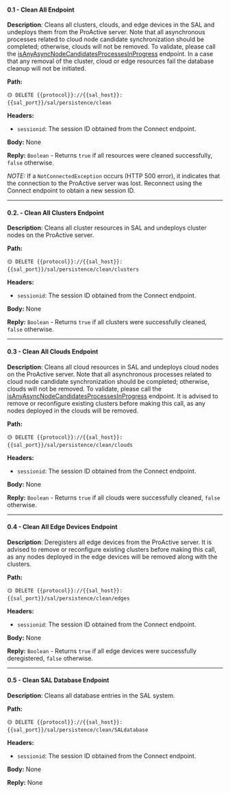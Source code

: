 #### 0.1 - Clean All Endpoint
**Description**: Cleans all clusters, clouds, and edge devices in the SAL and undeploys them from the ProActive server.
Note that all asynchronous processes related to cloud node candidate synchronization should be completed; otherwise, clouds will not be removed. To validate, please call the [isAnyAsyncNodeCandidatesProcessesInProgress](https://github.com/ow2-proactive/scheduling-abstraction-layer/blob/master/endpoints/2-cloud-endpoints.md#23--isanyasyncnodecandidatesprocessesinprogress-endpoint) endpoint.
In a case that any removal of the cluster, cloud or edge resources fail the database cleanup will not be initiated.

**Path:**

```url
🟡 DELETE {{protocol}}://{{sal_host}}:{{sal_port}}/sal/persistence/clean
```

**Headers:**
* `sessionid`: The session ID obtained from the Connect endpoint.

**Body:** None

**Reply:** `Boolean` - Returns `true` if all resources were cleaned successfully, `false` otherwise.

_NOTE:_ If a `NotConnectedException` occurs (HTTP 500 error), it indicates that the connection to the ProActive server was lost. Reconnect using the Connect endpoint to obtain a new session ID.

---

#### 0.2. - Clean All Clusters Endpoint
**Description**: Cleans all cluster resources in SAL and undeploys cluster nodes on the ProActive server.

**Path:**

```url
🟡 DELETE {{protocol}}://{{sal_host}}:{{sal_port}}/sal/persistence/clean/clusters
```

**Headers:**
* `sessionid`: The session ID obtained from the Connect endpoint.

**Body:** None

**Reply:** `Boolean` - Returns `true` if all clusters were successfully cleaned, `false` otherwise.

---

#### 0.3 - Clean All Clouds Endpoint
**Description**: Cleans all cloud resources in SAL and undeploys cloud nodes on the ProActive server.
Note that all asynchronous processes related to cloud node candidate synchronization should be completed; otherwise, clouds will not be removed. To validate, please call the [isAnyAsyncNodeCandidatesProcessesInProgress](https://github.com/ow2-proactive/scheduling-abstraction-layer/blob/master/endpoints/2-cloud-endpoints.md#23--isanyasyncnodecandidatesprocessesinprogress-endpoint) endpoint.
It is advised to remove or reconfigure existing clusters before making this call, as any nodes deployed in the clouds will be removed.


**Path:**

```url
🟡 DELETE {{protocol}}://{{sal_host}}:{{sal_port}}/sal/persistence/clean/clouds
```

**Headers:**
* `sessionid`: The session ID obtained from the Connect endpoint.

**Body:** None

**Reply:** `Boolean` - Returns `true` if all clouds were successfully cleaned, `false` otherwise.

---

#### 0.4 - Clean All Edge Devices Endpoint
**Description**: Deregisters all edge devices from the ProActive server. It is advised to remove or reconfigure existing clusters before making this call, as any nodes deployed in the edge devices will be removed along with the clusters.


**Path:**

```url
🟡 DELETE {{protocol}}://{{sal_host}}:{{sal_port}}/sal/persistence/clean/edges
```

**Headers:**
* `sessionid`: The session ID obtained from the Connect endpoint.

**Body:** None

**Reply:** `Boolean` - Returns `true` if all edge devices were successfully deregistered, `false` otherwise.

---

#### 0.5 - Clean SAL Database Endpoint
**Description**: Cleans all database entries in the SAL system.

**Path:**

```url
🟡 DELETE {{protocol}}://{{sal_host}}:{{sal_port}}/sal/persistence/clean/SALdatabase
```

**Headers:**
* `sessionid`: The session ID obtained from the Connect endpoint.

**Body:** None

**Reply:** None

